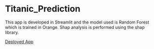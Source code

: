 # Titanic_Prediction
This app is developed in Streamlit and the model used is Random Forest which is trained in Orange. Shap analysis is performed using the shap library. 

[Deployed App](https://rrmsha-titanic-prediction-logreg-titanic-97a8vc.streamlit.app/)
